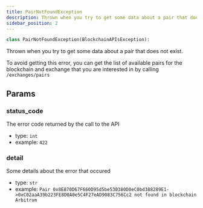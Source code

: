 ```yaml
---
title: PairNotFoundException
description: Thrown when you try to get some data about a pair that does not exist.
sidebar_position: 2
---
```


```py
class PairNotFoundException(BlockchainAPIsException):
```

Thrown when you try to get some data about a pair that does not exist.

To avoid getting this error, you can get the list of available pairs for
the blockchain and exchange that you are interested in by calling `/exchanges/pairs`

## Params

### status_code

The error code returned by the call to the API
- type: `int`
- example: ` 422
    `

### detail

Some details about the error that occured
- type: `str`
- example: `
    Pair 0x8E870D67F660D95d5be530380D0eC0bd388289E1->0xC02aaA39b223FE8D0A0e5C4F27eAD9083C756Cc2 not found in blockchain Arbitrum
    `

